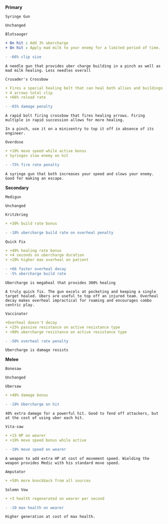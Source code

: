 __**Primary**__


```fix
Syringe Gun
```
```
Unchanged
```


```fix
Blutsauger
```
```yaml
+ On hit : Add 3% ubercharge
+ On hit : Apply mad milk to your enemy for a limited period of time.
```
```diff
- -66% clip size
```
```
A needle gun that provides uber charge building in a pinch as well as mad milk healing. Less needles overall
```


```fix
Crusader's Crossbow
```
```yaml
+ Fires a special healing bolt that can heal both allies and buildings
+ 4 arrows total clip
+ +66% reload rate
```
```diff
- -65% damage penalty
```
```
A rapid bolt firing crossbow that fires healing arrows. Firing multiple in rapid succession allows for more healing.

In a pinch, use it on a minisentry to top it off in absence of its engineer.
```


```fix
Overdose
```
```yaml
+ +10% move speed while active bonus
+ Syringes slow enemy on hit
```
```diff
- -75% fire rate penalty
```
```
A syringe gun that both increases your speed and slows your enemy. Good for making an escape.
```


__**Secondary**__


```fix
Medigun
```
```
Unchanged
```

```fix
Kritzkrieg
```
```yaml
+ +30% build rate bonus
```
```diff
- -10% ubercharge build rate on overheal penalty
```


```fix
Quick Fix
```
```yaml
+ +40% healing rate bonus
+ +4 seconds on ubercharge duration
+ +20% higher max overheal on patient
```
```diff
- +66 faster overheal decay
- -5% ubercharge build rate
```
```
Ubercharge is megaheal that provides 300% healing
```
```
A truly quick fix. The gun excels at pocketing and keeping a single target healed. Ubers are useful to top off an injured team. Overheal decay makes overheal impractical for roaming and encourages combo centric play.
```


```fix
Vaccinator
```
```yaml
+Overheal doesn't decay
+ +25% passive resistance on active resistance type
+ +80% ubercharge resistance on active resistance type
```
```diff
- -50% overheal rate penalty
```
```
Ubercharge is damage resists
```

__**Melee**__


```fix
Bonesaw
```
```
Unchanged
```


```fix
Ubersaw
```
```yaml
+ +40% damage bonus
```
```diff
- -10% Ubercharge on hit
```
```
40% extra damage for a powerful hit. Good to fend off attackers, but at the cost of using uber each hit.
```


```fix
Vita-saw
```
```yaml
+ +15 HP on wearer
+ +10% move speed bonus while active
```
```diff
- -10% move speed on wearer
```
```
A weapon to add extra HP at cost of movement speed. Wielding the weapon provides Medic with his standard move speed.
```


```fix
Amputator
```
```yaml
+ +50% more knockback from all sources
```


```fix
Solemn Vow
```
```yaml
+ +3 health regenerated on wearer per second
```
```diff
- -10 max health on wearer
```
```
Higher generation at cost of max health.
```